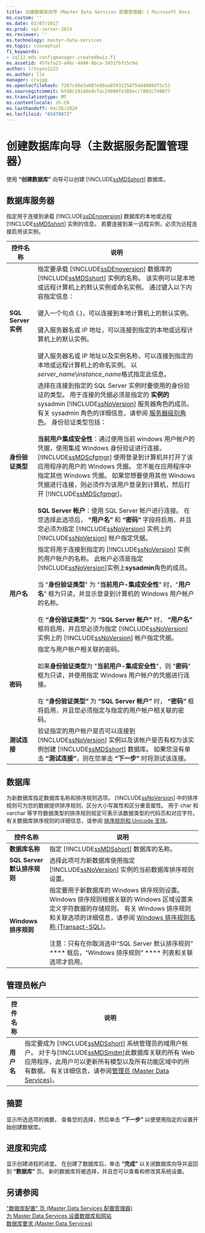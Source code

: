 ```yaml
---
title: 创建数据库向导（Master Data Services 配置管理器）| Microsoft Docs
ms.custom: ''
ms.date: 03/07/2017
ms.prod: sql-server-2014
ms.reviewer: ''
ms.technology: master-data-services
ms.topic: conceptual
f1_keywords:
- sql12.mds.configmanager.createdbwiz.f1
ms.assetid: 45fe7a23-a46c-4d40-8bca-3431fbfc5c9d
author: lrtoyou1223
ms.author: lle
manager: craigg
ms.openlocfilehash: 7207cd8e3a087ed0aa85931254754d4009d73c53
ms.sourcegitcommit: 6fd8c1914de4c7ac24900fe388ecc7883c740077
ms.translationtype: MT
ms.contentlocale: zh-CN
ms.lasthandoff: 04/26/2020
ms.locfileid: "65479873"
---
```

# <a name="create-database-wizard-master-data-services-configuration-manager"></a>创建数据库向导（主数据服务配置管理器）
  使用 **“创建数据库”** 向导可以创建 [!INCLUDE[ssMDSshort](../includes/ssmdsshort-md.md)] 数据库。  
  
## <a name="database-server"></a>数据库服务器  
 指定用于连接到承载 [!INCLUDE[ssDEnoversion](../includes/ssdenoversion-md.md)] 数据库的本地或远程 [!INCLUDE[ssMDSshort](../includes/ssmdsshort-md.md)] 实例的信息。 若要连接到某一远程实例，必须为远程连接启用该实例。  
  
|控件名称|说明|  
|------------------|-----------------|  
|**SQL Server 实例**|指定要承载 [!INCLUDE[ssDEnoversion](../includes/ssdenoversion-md.md)] 数据库的 [!INCLUDE[ssMDSshort](../includes/ssmdsshort-md.md)] 实例的名称。 该实例可以是本地或远程计算机上的默认实例或命名实例。 通过键入以下内容指定信息：<br /><br /> 键入一个句点 (.)，可以连接到本地计算机上的默认实例。<br /><br /> 键入服务器名或 IP 地址，可以连接到指定的本地或远程计算机上的默认实例。<br /><br /> 键入服务器名或 IP 地址以及实例名称，可以连接到指定的本地或远程计算机上的命名实例。 以*server_name*\\*instance_name*格式指定此信息。|  
|**身份验证类型**|选择在连接到指定的 SQL Server 实例时要使用的身份验证的类型。 用于连接的凭据必须是指定的 **实例的** sysadmin [!INCLUDE[ssNoVersion](../includes/ssnoversion-md.md)] 服务器角色的成员。 有关 sysadmin 角色的详细信息，请参阅 [服务器级别角色](../relational-databases/security/authentication-access/server-level-roles.md)。 身份验证类型包括：<br /><br /> **当前用户集成安全性**：通过使用当前 windows 用户帐户的凭据，使用集成 Windows 身份验证进行连接。 [!INCLUDE[ssMDScfgmgr](../includes/ssmdscfgmgr-md.md)] 使用登录到计算机并打开了该应用程序的用户的 Windows 凭据。 您不能在应用程序中指定其他 Windows 凭据。 如果您想要使用其他 Windows 凭据进行连接，则必须作为该用户登录到计算机，然后打开 [!INCLUDE[ssMDScfgmgr](../includes/ssmdscfgmgr-md.md)]。<br /><br /> **SQL Server 帐户**：使用 SQL Server 帐户进行连接。 在您选择此选项后， **“用户名”** 和 **“密码”** 字段将启用，并且您必须为指定 [!INCLUDE[ssNoVersion](../includes/ssnoversion-md.md)] 实例上的 [!INCLUDE[ssNoVersion](../includes/ssnoversion-md.md)] 帐户指定凭据。|  
|**用户名**|指定将用于连接到指定的 [!INCLUDE[ssNoVersion](../includes/ssnoversion-md.md)] 实例的用户帐户的名称。 此帐户必须是指定[!INCLUDE[ssNoVersion](../includes/ssnoversion-md.md)]实例上**sysadmin**角色的成员。<br /><br /> 当 "**身份验证类型**" 为 "**当前用户-集成安全性**" 时，"**用户名**" 框为只读，并显示登录到计算机的 Windows 用户帐户的名称。<br /><br /> 在 **“身份验证类型”** 为 **“SQL Server 帐户”** 时， **“用户名”** 框将启用，并且您必须为指定 [!INCLUDE[ssNoVersion](../includes/ssnoversion-md.md)] 实例上的 [!INCLUDE[ssNoVersion](../includes/ssnoversion-md.md)] 帐户指定凭据。|  
|**密码**|指定与用户帐户相关联的密码。<br /><br /> 如果**身份验证类型**为 "**当前用户-集成安全性**"，则 "**密码**" 框为只读，并使用指定 Windows 用户帐户的凭据进行连接。<br /><br /> 在 **“身份验证类型”** 为 **“SQL Server 帐户”** 时， **“密码”** 框将启用，并且您必须指定与指定的用户帐户相关联的密码。|  
|**测试连接**|验证指定的用户帐户是否可以连接到 [!INCLUDE[ssNoVersion](../includes/ssnoversion-md.md)] 实例以及该帐户是否有权为该实例创建 [!INCLUDE[ssMDSshort](../includes/ssmdsshort-md.md)] 数据库。 如果您没有单击 **“测试连接”**，则在您单击 **“下一步”** 时将测试该连接。|  
  
## <a name="database"></a>数据库  
 为新数据库指定数据库名称和排序规则选项。 [!INCLUDE[ssNoVersion](../includes/ssnoversion-md.md)] 中的排序规则可为您的数据提供排序规则、区分大小写属性和区分重音属性。 用于 char 和 varchar 等字符数据类型的排序规则规定可表示该数据类型的代码页和对应字符。 有关数据库排序规则的详细信息，请参阅 [排序规则和 Unicode 支持](../relational-databases/collations/collation-and-unicode-support.md)。  
  
|控件名称|说明|  
|------------------|-----------------|  
|**数据库名称**|指定 [!INCLUDE[ssMDSshort](../includes/ssmdsshort-md.md)] 数据库的名称。|  
|**SQL Server 默认排序规则**|选择此项可为新数据库使用指定 [!INCLUDE[ssNoVersion](../includes/ssnoversion-md.md)] 实例的当前数据库排序规则设置。|  
|**Windows 排序规则**|指定要用于新数据库的 Windows 排序规则设置。 Windows 排序规则根据关联的 Windows 区域设置来定义字符数据的存储规则。 有关 Windows 排序规则和关联选项的详细信息，请参阅 [Windows 排序规则名称 (Transact-SQL)](/sql/t-sql/statements/windows-collation-name-transact-sql)。<br /><br /> 注意：只有在你取消选中“SQL Server 默认排序规则” **** 框后，“Windows 排序规则” **** 列表和关联选项才启用。|  
  
## <a name="administrator-account"></a>管理员帐户  
  
|控件名称|说明|  
|------------------|-----------------|  
|**用户名**|指定要成为 [!INCLUDE[ssMDSshort](../includes/ssmdsshort-md.md)] 系统管理员的域用户帐户。 对于与[!INCLUDE[ssMDSmdm](../includes/ssmdsmdm-md.md)]此数据库关联的所有 Web 应用程序，此用户可以更新所有模型以及所有功能区域中的所有数据。 有关详细信息，请参阅[管理员 &#40;Master Data Services&#41;](administrators-master-data-services.md)。|  
  
## <a name="summary"></a>摘要  
 显示所选选项的摘要。 查看您的选择，然后单击 **“下一步”** 以便使用指定的设置开始创建数据库。  
  
## <a name="progress-and-finish"></a>进度和完成  
 显示创建进程的进度。 在创建了数据库后，单击 **“完成”** 以关闭数据库向导并返回到 **“数据库”** 页。 新的数据库将被选择，并且您可以查看和修改其系统设置。  
  
## <a name="see-also"></a>另请参阅  
 ["数据库配置" 页 &#40;Master Data Services 配置管理器&#41;](../../2014/master-data-services/database-configuration-page-master-data-services-configuration-manager.md)   
 [为 Master Data Services 设置数据库和网站](../../2014/master-data-services/set-up-the-database-and-website-for-master-data-services.md)   
 [数据库要求 (Master Data Services)](install-windows/database-requirements-master-data-services.md)  
  
  
